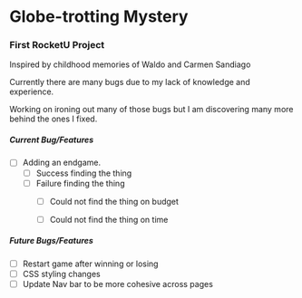 Globe-trotting Mystery
=====

### First RocketU Project

Inspired by childhood memories of Waldo and Carmen Sandiago

Currently there are many bugs due to my lack of knowledge and experience.

Working on ironing out many of those bugs but I am discovering many more behind the ones I fixed.

##### Current Bug/Features
- [ ] Adding an endgame.
  - [ ] Success finding the thing
  - [ ] Failure finding the thing
    - [ ] Could not find the thing on budget
    - [ ] Could not find the thing on time


##### Future Bugs/Features
- [ ] Restart game after winning or losing
- [ ] CSS styling changes
- [ ] Update Nav bar to be more cohesive across pages